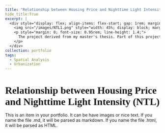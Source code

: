 ```yaml
---
title: "Relationship between Housing Price and Nighttime Light Intensity (NTL)"
hide_title:True
excerpt: |
  <div style="display: flex; align-items: flex-start; gap: 1rem; margin-top: 1.5rem;">
    <img src="/images/NTL1.png" style="width: 45%; display: block; margin: 0;" />
    <p style="margin: 0; font-size: 0.95rem; line-height: 1.4;">
      The project derived from my master's thesis. Part of this project draws on ideas and methods from urban expansion projects, and uses functions to fit the housing price and NTL intensity distribution.
    </p>
  </div>
collection: portfolio
tags:
  - Spatial Analysis
  - Urbanization
---
```

<h1 style="font-size: 2rem; font-family: Georgia, serif; font-weight: 600; margin-bottom: 1rem;">
  Relationship between Housing Price and Nighttime Light Intensity (NTL)
</h1>
This is an item in your portfolio. It can be have images or nice text. If you name the file .md, it will be parsed as markdown. If you name the file .html, it will be parsed as HTML. 
